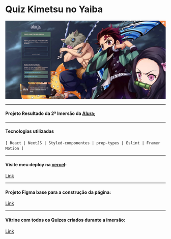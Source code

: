 # Quiz Kimetsu no Yaiba

<img width="720" src="/_docs/screen.jpg" />



------

#### Projeto Resultado da 2ª Imersão da [Alura](https://alura.com.br);

------

#### Tecnologias utilizadas

​	`[ React | NextJS | Styled-componentes | prop-types | Eslint | Framer Motion ]`

------

#### Visite meu deploy na [vercel](https://vercel.com/):

[Link](https://github.com/lilitbandeira/kimetsuquiz-base)

------

#### Projeto Figma base para a construção da  página:

[Link](https://www.figma.com/file/cg1MIzSRRss8ggpypQbmdD/AluraQuiz?node-id=0%3A1)

------

#### Vitrine com todos os Quizes criados durante a imersão:

[Link](https://aluraquiz-base.alura-challenges.vercel.app/contribuidores)